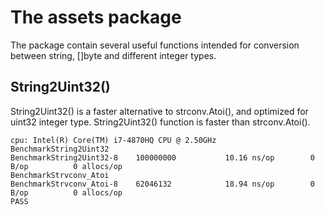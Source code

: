 # The assets package

The package contain several useful functions intended for conversion between string,
[]byte and different integer types.

## String2Uint32()
String2Uint32() is a faster alternative to strconv.Atoi(), and optimized for uint32 integer type.
String2Uint32() function is faster than strconv.Atoi().

```
cpu: Intel(R) Core(TM) i7-4870HQ CPU @ 2.50GHz
BenchmarkString2Uint32
BenchmarkString2Uint32-8   	100000000	        10.16 ns/op	       0 B/op	       0 allocs/op
BenchmarkStrvconv_Atoi
BenchmarkStrvconv_Atoi-8   	62046132	        18.94 ns/op	       0 B/op	       0 allocs/op
PASS
```